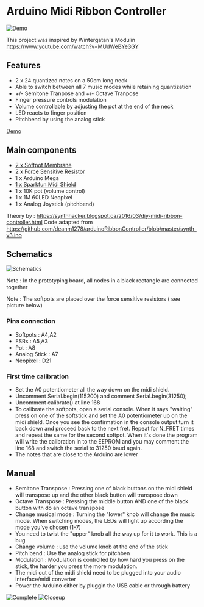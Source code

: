 # Arduino Midi Ribbon Controller

[![Demo](/3.jpg)](https://www.youtube.com/watch?v=UU3WkZmNJEc)

This project was inspired by Wintergatan's Modulin https://www.youtube.com/watch?v=MUdWeBYe3GY

## Features

* 2 x 24 quantized notes on a 50cm long neck
* Able to switch between all 7 music modes while retaining quantization
* +/- Semitone Tranpose and +/- Octave Tranpose
* Finger pressure controls modulation
* Volume controllable by adjusting the pot at the end of the neck
* LED reacts to finger position
* Pitchbend by using the analog stick

[Demo](https://youtu.be/UU3WkZmNJEc)

## Main components

 
* [2 x Softpot Membrane](https://www.sparkfun.com/products/8681)
* [2 x Force Sensitive Resistor](https://www.sparkfun.com/products/9674)
* 1 x Arduino Mega
* [1 x Sparkfun Midi Shield](https://www.sparkfun.com/products/12898)
* 1 x 10K pot (volume control)
* 1 x 1M 60LED Neopixel
* 1 x Analog Joystick (pitchbend)

Theory by : https://synthhacker.blogspot.ca/2016/03/diy-midi-ribbon-controller.html
Code adapted from https://github.com/deanm1278/arduinoRibbonController/blob/master/synth_v3.ino

## Schematics 
![Schematics](/schematics.png)

Note : In the prototyping board, all nodes in a black rectangle are connected together

Note : The softpots are placed over the force sensitive resistors ( see picture below)


### Pins connection

* Softpots : A4,A2
* FSRs : A5,A3
* Pot : A8
* Analog Stick : A7
* Neopixel : D21

### First time calibration
* Set the A0 potentiometer all the way down on the midi shield.
* Uncomment Serial.begin(115200) and comment Serial.begin(31250);
* Uncomment calibrate() at line 168
* To calibrate the softpots, open a serial console. When it says "waiting" press on one of the softstick and set the A0 potentiometer up on the midi shield. Once you see the confirmation in the console output turn it back down and proceed back to the next fret. Repeat for N_FRET times and repeat the same for the second softpot. When it's done the program will write the calibration in to the EEPROM and you may comment the line 168 and switch the serial to 31250 baud again. 
* The notes that are close to the Arduino are lower

## Manual
* Semitone Transpose : Pressing one of black buttons on the midi shield will transpose up and the other black button will transpose down
* Octave Transpose : Pressing the middle button AND one of the black button with do an octave transpose
* Change musical mode : Turning the "lower" knob will change the music mode. When switching modes, the LEDs will light up according the mode you've chosen (1-7)
* You need to twist the "upper" knob all the way up for it to work. This is a bug
* Change volume : use the volume knob at the end of the stick
* Pitch bend : Use the analog stick for pitchben
* Modulation : Modulation is controlled by how hard you press on the stick, the harder you press the more modulation.
* The midi out of the midi shield need to be plugged into your audio interface/midi converter
* Power the Arduino either by pluggin the USB cable or through battery




![Complete](/1.jpg)
![Closeup](/2.jpg)
